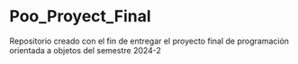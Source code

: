 # Poo_Proyect_Final
Repositorio creado con el fin de entregar el proyecto final de programación orientada a objetos del semestre 2024-2
